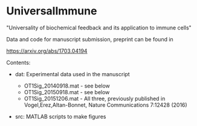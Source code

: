 # UniversalImmune
"Universality of biochemical feedback and its application to immune cells"

Data and code for manuscript submission, preprint can be found in

https://arxiv.org/abs/1703.04194

Contents:

* dat: Experimental data used in the manuscript
	* OT1Sig_20140918.mat	- see below
	* OT1Sig_20150918.mat	- see below
	* OT1Sig_20151206.mat	- All three, previously published in Vogel,Erez,Altan-Bonnet, Nature Communications 7:12428 (2016)
 
* src: MATLAB scripts to make figures
